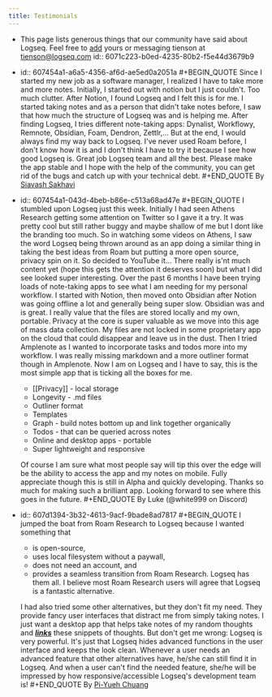 ```yaml
---
title: Testimonials
---
```


- This page lists generous things that our community have said about Logseq. Feel free to [add](https://github.com/logseq/docs/edit/master/pages/testimonials.md) yours or messaging tienson at <tienson@logseq.com>
  id:: 6071c223-b0ed-4235-80b2-f5e44d3679b9
-
  id:: 607454a1-a6a5-4356-af6d-ae5ed0a2051a
  #+BEGIN_QUOTE
  Since I started my new job as a software manager, I realized I have to take more and more notes. Initially, I started out with notion but I just couldn't. Too much clutter.
  After Notion, I found Logseq and I felt this is for me. I started taking notes and as a person that didn't take notes before, I saw that how much the structure of Logseq was and is helping me.
  After finding Logseq, I tries different note-taking apps: Dynalist, Workflowy, Remnote, Obsidian, Foam, Dendron, Zettlr,... But at the end, I would always find my way back to Logseq. I've never used Roam before, I don't know how it is and I don't think I have to try it because I see how good Logseq is.
  Great job Logseq team and all the best. Please make the app stable and I hope with the help of the community, you can get rid of the bugs and catch up with your technical debt.
  #+END_QUOTE
  By [Siavash Sakhavi](https://github.com/ssakhavi)
-
  id:: 607454a1-043d-4beb-b86e-c513a68ad47e
  #+BEGIN_QUOTE
  I stumbled upon Logseq just this week. Initially I had seen Athens Research getting some attention on Twitter so I gave it a try. It was pretty cool but still rather buggy and maybe shallow of me but I dont like the branding too much. So in watching some videos on Athens, I saw the word Logseq being thrown around as an app doing a similar thing in taking the best ideas from Roam but putting a more open source, privacy spin on it. So decided to YouTube it... There really is'nt much content yet (hope this gets the attention it deserves soon) but what I did see looked super interesting. Over the past 6 months I have been trying loads of note-taking apps to see what I am needing for my personal workflow. I started with Notion, then moved onto Obsidian after Notion was going offline a lot and generally being super slow. Obsidian was and is great. I really value that the files are stored locally and my own, portable. Privacy at the core is super valuable as we move into this age of mass data collection. My files are not locked in some proprietary app on the cloud that could disappear and leave us in the dust. Then I tried Amplenote as I wanted to incorporate tasks and todos more into my workflow. I was really missing markdown and a more outliner format though in Amplenote. Now I am on Logseq and I have to say, this is the most simple app that is ticking all the boxes for me.
  - [[Privacy]] - local storage
  - Longevity - .md files
  - Outliner format
  - Templates
  - Graph - build notes bottom up and link together organically
  - Todos - that can be queried across notes
  - Online and desktop apps - portable
  - Super lightweight and responsive
  
  Of course I am sure what most people say will tip this over the edge will be the ability to access the app and my notes on mobile. Fully appreciate though this is still in Alpha and quickly developing. 
  Thanks so much for making such a brilliant app. Looking forward to see where this goes in the future.
  #+END_QUOTE
  By Luke (@white999 on Discord)
-
  id:: 607d1394-3b32-4613-9acf-9bade8ad7817
  #+BEGIN_QUOTE
  I jumped the boat from Roam Research to Logseq because I wanted something that
  - is open-source,
  - uses local filesystem without a paywall,
  - does not need an account, and
  - provides a seamless transition from Roam Research.
  Logseq has them all. I believe most Roam Research users will agree that Logseq is a fantastic alternative.
  
  I had also tried some other alternatives, but they don't fit my need. They provide fancy user interfaces that distract me from simply taking notes. I just want a desktop app that helps take notes of my random thoughts and <u><b><i>links</i></b></u> these snippets of thoughts. But don't get me wrong: Logseq is very powerful. It's just that Logseq hides advanced functions in the user interface and keeps the look clean. Whenever a user needs an advanced feature that other alternatives have, he/she can still find it in Logseq. And when a user can't find the needed feature, she/he will be impressed by how responsive/accessible Logseq's development team is!
  #+END_QUOTE
  By [Pi-Yueh Chuang](https://github.com/piyueh)